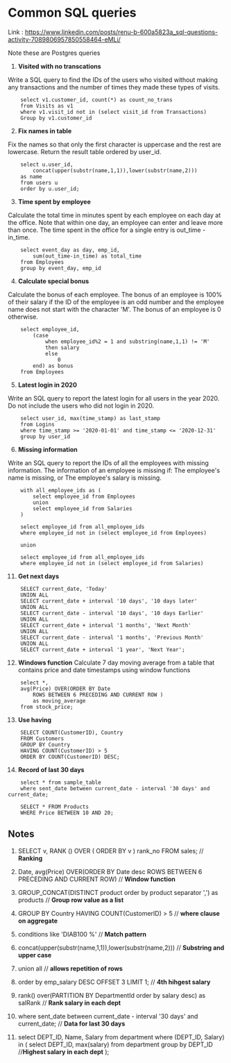 # Common SQL queries

Link : https://www.linkedin.com/posts/renu-b-600a5823a_sql-questions-activity-7089806957850558464-eMLi/

Note these are Postgres queries

1. **Visited with no transcations**

Write a SQL query to find the IDs of the users who visited without making any transactions and the number of times they made these types of visits.

```
    select v1.customer_id, count(*) as count_no_trans
    from Visits as v1
    where v1.visit_id not in (select visit_id from Transactions)
    Group by v1.customer_id
```

2. **Fix names in table**

Fix the names so that only the first character is uppercase and the rest are lowercase.
Return the result table ordered by user_id.

```
    select u.user_id, 
        concat(upper(substr(name,1,1)),lower(substr(name,2))) 
    as name 
    from users u 
    order by u.user_id;
```

3. **Time spent by employee**

Calculate the total time in minutes spent by each employee on each day at the office. Note that within one day, an employee can enter 
and leave more than once. The time spent in the office for a single entry is out_time - in_time.

```
    select event_day as day, emp_id,
        sum(out_time-in_time) as total_time
    from Employees
    group by event_day, emp_id
```

4. **Calculate special bonus**

Calculate the bonus of each employee. The bonus of an employee is 100% of their salary if the ID of the employee is an odd number and the employee name does not start with the character 'M'. The bonus of an employee is 0 otherwise.

```
    select employee_id,
        (case
            when employee_id%2 = 1 and substring(name,1,1) != 'M'
            then salary
            else
                0
        end) as bonus
    from Employees
```

5. **Latest login in 2020**

Write an SQL query to report the latest login for all users in the year 2020. Do not include the users who did not login in 2020.

```
    select user_id, max(time_stamp) as last_stamp
    from Logins
    where time_stamp >= '2020-01-01' and time_stamp <= '2020-12-31'
    group by user_id
```

6. **Missing information**

Write an SQL query to report the IDs of all the employees with missing information. The information of an employee is missing if:
The employee's name is missing, or
The employee's salary is missing.

```
    with all_employee_ids as (
        select employee_id from Employees
        union
        select employee_id from Salaries
    )

    select employee_id from all_employee_ids 
    where employee_id not in (select employee_id from Employees)

    union 

    select employee_id from all_employee_ids 
    where employee_id not in (select employee_id from Salaries)
```

11. **Get next days**

```
    SELECT current_date, 'Today'
    UNION ALL
    SELECT current_date + interval '10 days', '10 days later'
    UNION ALL
    SELECT current_date - interval '10 days', '10 days Earlier'
    UNION ALL
    SELECT current_date + interval '1 months', 'Next Month'
    UNION ALL
    SELECT current_date - interval '1 months', 'Previous Month'
    UNION ALL
    SELECT current_date + interval '1 year', 'Next Year';
```

12. **Windows function**
Calculate 7 day moving average from a table that contains price and date timestamps using window functions

```
    select *,
    avg(Price) OVER(ORDER BY Date
        ROWS BETWEEN 6 PRECEDING AND CURRENT ROW )
        as moving_average
    from stock_price;
```

13. **Use having**

```
    SELECT COUNT(CustomerID), Country
    FROM Customers
    GROUP BY Country
    HAVING COUNT(CustomerID) > 5
    ORDER BY COUNT(CustomerID) DESC;
```

14. **Record of last 30 days**

```
    select * from sample_table 
    where sent_date between current_date - interval '30 days' and current_date;

    SELECT * FROM Products
    WHERE Price BETWEEN 10 AND 20;
```

## Notes
1. SELECT v, RANK () OVER ( ORDER BY v ) rank_no FROM sales; // **Ranking**

2. Date, avg(Price) OVER(ORDER BY Date desc ROWS BETWEEN 6 PRECEDING AND CURRENT ROW) // **Window function**

3. GROUP_CONCAT(DISTINCT product order by product separator ',') as products // **Group row value as a list**

4. GROUP BY Country HAVING COUNT(CustomerID) > 5 // **where clause on aggregate**

5. conditions like 'DIAB100 %' // **Match pattern**

6. concat(upper(substr(name,1,1)),lower(substr(name,2)))  // **Substring and upper case**

7. union all  // **allows repetition of rows**

8. order by emp_salary DESC OFFSET 3 LIMIT 1; // **4th hihgest salary**

9. rank() over(PARTITION BY DepartmentId order by salary desc) as salRank  // **Rank salary in each dept**

10. where sent_date between current_date - interval '30 days' and current_date; // **Data for last 30 days**

11. select DEPT_ID, Name, Salary from department where (DEPT_ID, Salary) in (
        select DEPT_ID, max(salary) from department 
        group by DEPT_ID                              //**Highest salary in each dept**
    );                    
